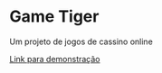 # Game Tiger 
Um projeto de jogos de cassino online


[Link para demonstração](https://engenheiross.github.io/cassino/)
